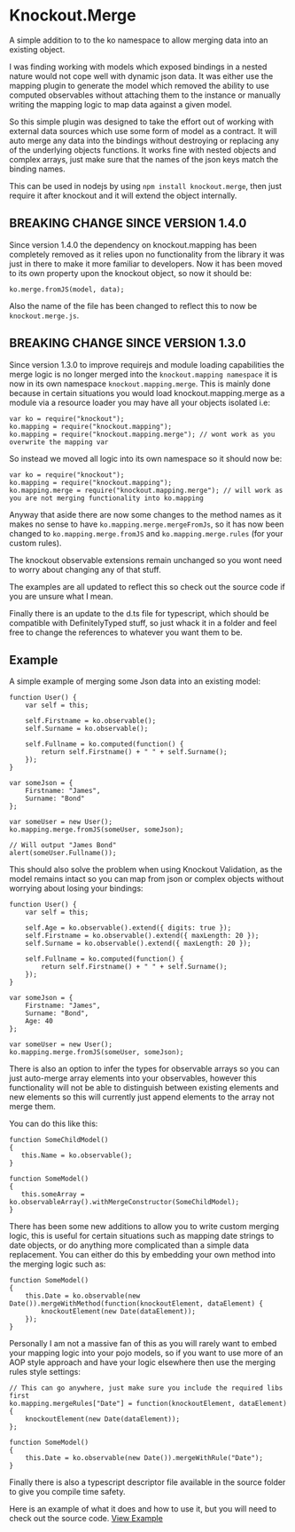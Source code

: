 # Knockout.Merge

A simple addition to to the ko namespace to allow merging data into an existing object.

I was finding working with models which exposed bindings in a nested nature would not cope well with 
dynamic json data. It was either use the mapping plugin to generate the model which removed the ability
to use computed observables without attaching them to the instance or manually writing the mapping logic
to map data against a given model.

So this simple plugin was designed to take the effort out of working with external data sources which use 
some form of model as a contract. It will auto merge any data into the bindings without destroying or replacing
any of the underlying objects functions. It works fine with nested objects and complex arrays, just make 
sure that the names of the json keys match the binding names.

This can be used in nodejs by using `npm install knockout.merge`, then just require it after knockout
and it will extend the object internally.

## BREAKING CHANGE SINCE VERSION 1.4.0

Since version 1.4.0 the dependency on knockout.mapping has been completely removed as it relies upon no functionality
from the library it was just in there to make it more familiar to developers. Now it has been moved to its own property
upon the knockout object, so now it should be:

```
ko.merge.fromJS(model, data);
```

Also the name of the file has been changed to reflect this to now be `knockout.merge.js`.

## BREAKING CHANGE SINCE VERSION 1.3.0

Since version 1.3.0 to improve requirejs and module loading capabilities the merge logic is no longer merged into the
`knockout.mapping namespace` it is now in its own namespace `knockout.mapping.merge`. This is mainly done because
in certain situations you would load knockout.mapping.merge as a module via a resource loader you may have all your
objects isolated i.e:

```
var ko = require("knockout");
ko.mapping = require("knockout.mapping");
ko.mapping = require("knockout.mapping.merge"); // wont work as you overwrite the mapping var
```

So instead we moved all logic into its own namespace so it should now be:
```
var ko = require("knockout");
ko.mapping = require("knockout.mapping");
ko.mapping.merge = require("knockout.mapping.merge"); // will work as you are not merging functionality into ko.mapping
```

Anyway that aside there are now some changes to the method names as it makes no sense to have `ko.mapping.merge.mergeFromJs`, 
so it has now been changed to `ko.mapping.merge.fromJS` and `ko.mapping.merge.rules` (for your custom rules).

The knockout observable extensions remain unchanged so you wont need to worry about changing any of that stuff.

The examples are all updated to reflect this so check out the source code if you are unsure what I mean.

Finally there is an update to the d.ts file for typescript, which should be compatible with DefinitelyTyped stuff,
so just whack it in a folder and feel free to change the references to whatever you want them to be.

## Example

A simple example of merging some Json data into an existing model:
```
function User() {
    var self = this;
    
    self.Firstname = ko.observable();
    self.Surname = ko.observable();
    
    self.Fullname = ko.computed(function() {
        return self.Firstname() + " " + self.Surname();
    });
}

var someJson = {
	Firstname: "James",
	Surname: "Bond"
};

var someUser = new User();
ko.mapping.merge.fromJS(someUser, someJson);

// Will output "James Bond"
alert(someUser.Fullname());
```

This should also solve the problem when using Knockout Validation, as the model remains intact so you 
can map from json or complex objects without worrying about losing your bindings:

```
function User() {
    var self = this;
    
	self.Age = ko.observable().extend({ digits: true });
    self.Firstname = ko.observable().extend({ maxLength: 20 });
    self.Surname = ko.observable().extend({ maxLength: 20 });
    
    self.Fullname = ko.computed(function() {
        return self.Firstname() + " " + self.Surname();
    });
}

var someJson = {
	Firstname: "James",
	Surname: "Bond",
	Age: 40
};

var someUser = new User();
ko.mapping.merge.fromJS(someUser, someJson);

```

There is also an option to infer the types for observable arrays so you can just auto-merge array elements into 
your observables, however this functionality will not be able to distinguish between existing elements and new elements
so this will currently just append elements to the array not merge them.

You can do this like this:

```
function SomeChildModel()
{
   this.Name = ko.observable();
}

function SomeModel()
{
   this.someArray = ko.observableArray().withMergeConstructor(SomeChildModel);
}
```

There has been some new additions to allow you to write custom merging logic, this is useful for certain
situations such as mapping date strings to date objects, or do anything more complicated than a simple data replacement. 
You can either do this by embedding your own method into the merging logic such as:

```
function SomeModel()
{
	this.Date = ko.observable(new Date()).mergeWithMethod(function(knockoutElement, dataElement) {
		knockoutElement(new Date(dataElement));
	});
}
```

Personally I am not a massive fan of this as you will rarely want to embed your mapping logic into your pojo models, so
if you want to use more of an AOP style approach and have your logic elsewhere then use the merging rules style settings:

```
// This can go anywhere, just make sure you include the required libs first 
ko.mapping.mergeRules["Date"] = function(knockoutElement, dataElement) {
	knockoutElement(new Date(dataElement));
};

function SomeModel()
{
	this.Date = ko.observable(new Date()).mergeWithRule("Date");
}
```

Finally there is also a typescript descriptor file available in the source folder to give you compile time safety.

Here is an example of what it does and how to use it, but you will need to check out the source code.
[View Example](https://rawgithub.com/grofit/knockout.mapping.merge/master/example.html)
